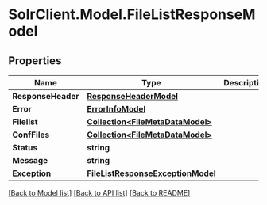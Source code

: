 # SolrClient.Model.FileListResponseModel

## Properties

Name | Type | Description | Notes
------------ | ------------- | ------------- | -------------
**ResponseHeader** | [**ResponseHeaderModel**](ResponseHeaderModel.md) |  | [optional] 
**Error** | [**ErrorInfoModel**](ErrorInfoModel.md) |  | [optional] 
**Filelist** | [**Collection&lt;FileMetaDataModel&gt;**](FileMetaDataModel.md) |  | [optional] 
**ConfFiles** | [**Collection&lt;FileMetaDataModel&gt;**](FileMetaDataModel.md) |  | [optional] 
**Status** | **string** |  | [optional] 
**Message** | **string** |  | [optional] 
**Exception** | [**FileListResponseExceptionModel**](FileListResponseExceptionModel.md) |  | [optional] 

[[Back to Model list]](../README.md#documentation-for-models) [[Back to API list]](../README.md#documentation-for-api-endpoints) [[Back to README]](../README.md)


